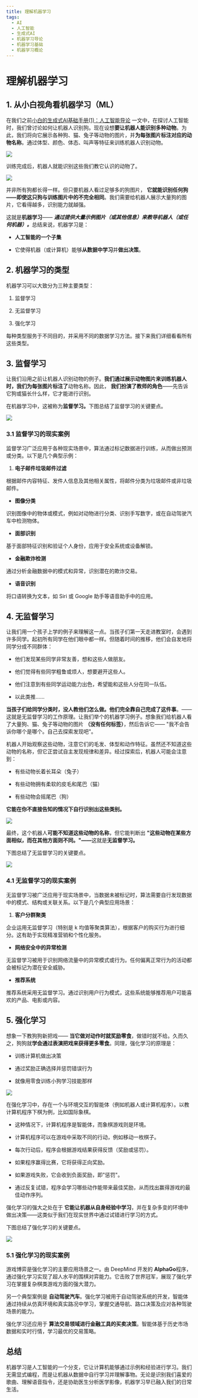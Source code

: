 ```yaml
---
title: 理解机器学习
tags:
  - AI
  - 人工智能
  - 生成式AI
  - 机器学习导论
  - 机器学习基础
  - 机器学习概论
---
```


# 理解机器学习

## 1. 从小白视角看机器学习（ML）

在我们之前[小白的生成式AI基础手册(1)：人工智能导论](https://mp.weixin.qq.com/s/Nk0WlcWPryJ68oMRvZPjig) 一文中，在探讨人工智能时，我们曾讨论如何让机器人识别狗。现在设想**要让机器人能识别多种动物**。为此，我们将向它展示各种狗、猫、兔子等动物的图片，并**为每张图片标注对应的动物名称**。通过体型、颜色、体态、叫声等特征来训练机器人识别动物。

![](../../assets/img/AI进阶之路/生成式AI/理解机器学习/177ae1cb84f3c6ef0aba6e42638180ee.png)

训练完成后，机器人就能识别这些我们教它认识的动物了。

![](../../assets/img/AI进阶之路/生成式AI/理解机器学习/dff64d2d2c6c8094ab9871ff39eee384.png)

并非所有狗都长得一样。但只要机器人看过足够多的狗图片， **它就能识别任何狗——即使这只狗与训练图片中的不完全相同**。我们需要给机器人展示大量狗的图片，它看得越多，识别能力就越强。

这就是**机器学习**—— ***通过提供大量示例图片（或其他信息）来教导机器人（或任何机器）。***&#x603B;结来说，机器学习是：

* **人工智能的一个子集**

* 它使得机器（或计算机）能够**从数据中学习**并**做出决策**。

## 2. 机器学习的类型

机器学习可以大致分为三种主要类型：

1. 监督学习

2. 无监督学习

3. 强化学习

每种类型服务于不同目的，并采用不同的数据学习方法。接下来我们详细看看所有这些类型。

## 3. 监督学习

让我们沿用之前让机器人识别动物的例子。**我们通过展示动物图片来训练机器人时，我们为每张图片标注了**动物名称。因此， **我们扮演了教师的角色**——先告诉它狗或猫长什么样，它才能进行识别。

在机器学习中，这被称为**监督学习。**&#x4E0B;图总结了监督学习的关键要点。

![](../../assets/img/AI进阶之路/生成式AI/理解机器学习/6776db5c-f86b-4138-b06f-dfc1c47fb896-fotor-20250529213618.png)

### 3.1 监督学习的现实案例

监督学习广泛应用于各种现实场景中，算法通过标记数据进行训练，从而做出预测或分类。以下是几个典型示例：

1. **电子邮件垃圾邮件过滤**

根据邮件内容特征、发件人信息及其他相关属性，将邮件分类为垃圾邮件或非垃圾邮件。

* **图像分类**

识别图像中的物体或模式，例如对动物进行分类、识别手写数字，或在自动驾驶汽车中检测物体。

* **面部识别**

基于面部特征识别和验证个人身份，应用于安全系统或设备解锁。

* **金融欺诈检测**

通过分析金融数据中的模式和异常，识别潜在的欺诈交易。

* **语音识别**

将口语转换为文本，如 Siri 或 Google 助手等语音助手中的应用。

## 4. 无监督学习

让我们用一个孩子上学的例子来理解这一点。当孩子们第一天走进教室时，会遇到许多同学。起初所有同学在他们眼中都一样。但随着时间的推移，他们会自发地将同学分成不同群体：

* 他们发现某些同学非常友善，想和这些人做朋友。

* 他们觉得有些同学粗鲁或烦人，想要避开这些人。

* 他们注意到有些同学运动能力出色，希望能和这些人分在同一队伍。

* 以此类推……

**当孩子们给同学分类时，没人教他们怎么做。他们完全靠自己完成了这件事**。——这就是无监督学习的工作原理。让我们举个的机器学习例子。想象我们给机器人看了大量狗、猫、兔子等动物的图片 **（没有任何标签）**，然后告诉它—— "我不会告诉你哪个是哪个。自己去探索发现吧"。

机器人开始观察这些动物，注意它们的毛发、体型和动作特征。虽然还不知道这些动物的名称，但它正尝试自主发现规律和差异。经过探索后，机器人可能会注意到：

* 有些动物长着长耳朵（兔子）

* 有些动物拥有柔软的皮毛和尾巴（猫）

* 有些动物会摇尾巴（狗）

**它能在你不直接告知的情况下自行识别出这些类别。**

![](../../assets/img/AI进阶之路/生成式AI/理解机器学习/41d7490d08e1bfd9d968b361e7975e0c.png)

最终，这个机器人**可能不知道这些动物的名称**，但它能判断出 **"这些动物在某些方面相似，而在其他方面则不同。"——**&#x8FD9;就是**无监督学习。**

下图总结了无监督学习的关键要点。

![](../../assets/img/AI进阶之路/生成式AI/理解机器学习/a5bb81fc-8454-4904-a6c1-15d2f117cd8a-fotor-20250529213737.png)

### 4.1 无监督学习的现实案例

无监督学习被广泛应用于现实场景中，当数据未被标记时，算法需要自行发现数据中的模式、结构或关联关系。以下是几个典型应用场景：

1. **客户分群聚类**

企业运用无监督学习（特别是 k 均值等聚类算法），根据客户的购买行为进行细分。这有助于实现精准营销和个性化服务。

* **网络安全中的异常检测**

无监督学习被用于识别网络流量中的异常模式或行为。任何偏离正常行为的活动都会被标记为潜在安全威胁。

* **推荐系统**

推荐系统采用无监督学习。通过识别用户行为模式，这些系统能够推荐用户可能喜欢的产品、电影或内容。

## 5. 强化学习

想象一下教狗狗新把戏—— **当它做对动作时就奖励零食**，做错时就不给。久而久之，狗狗就**学会通过表演把戏来获得更多零食**。同理，强化学习的原理是：

* 训练计算机做出决策

* 通过奖励正确选择并惩罚错误行为

* 就像用零食训练小狗学习技能那样

![](../../assets/img/AI进阶之路/生成式AI/理解机器学习/5a4e1200daf31e245da622305e580074.png)

在强化学习中，存在一个与环境交互的智能体（例如机器人或计算机程序）。以教计算机程序下棋为例，比如国际象棋。

* 这种情况下，计算机程序是智能体，而象棋游戏则是环境。

* 计算机程序可以在游戏中采取不同的行动，例如移动一枚棋子。

* 每次行动后，程序会根据游戏结果获得反馈（奖励或惩罚）。

* 如果程序赢得比赛，它将获得正向奖励。

* 如果游戏失败，它会收到负面奖励，即"惩罚"。

* 通过反复试错，程序会学习哪些动作能带来最佳奖励，从而找出赢得游戏的最佳动作序列。

强化学习的强大之处在于 **它能让机器从自身经验中学习**，并在复杂多变的环境中做出决策——这类似于我们在现实世界中通过试错进行学习的方式。

下图总结了强化学习的关键要点。

![](../../assets/img/AI进阶之路/生成式AI/理解机器学习/25e4c3bf-ceec-4bd6-95a3-55e7b2ca748c-fotor-20250529213852.png)

### 5.1 强化学习的现实案例

游戏博弈是强化学习的主要应用场景之一。由 DeepMind 开发的 **AlphaGo**&#x7A0B;序，通过强化学习实现了超人水平的围棋对弈能力。它击败了世界冠军，展现了强化学习在掌握复杂棋类游戏方面的强大潜力。

另一个典型案例是 **自动驾驶汽车**。强化学习被用于自动驾驶系统的开发，智能体通过持续从仿真环境和真实路况中学习，掌握交通导航、路口决策及应对各种驾驶场景的能力。

强化学习还应用于 **算法交易领域进行金融工具的买卖决策**。智能体基于历史市场数据和实时行情，学习最优的交易策略。

## 总结

机器学习是人工智能的一个分支，它让计算机能够通过示例和经验进行学习。我们无需显式编程，而是让机器从数据中自行学习并理解事物。无论是识别我们喜爱的歌曲、理解语音指令，还是协助医生分析医学影像，机器学习早已融入我们的日常生活。










